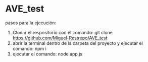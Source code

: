 # AVE_test
pasos para la ejecución:
1. Clonar el respositorio con el comando: git clone https://github.com/Miguel-Restrepo/AVE_test
2. abrir la terminal dentro de la carpeta del proyecto y ejecutar el comando: npm i
3. ejecutar el comando: node app.js
